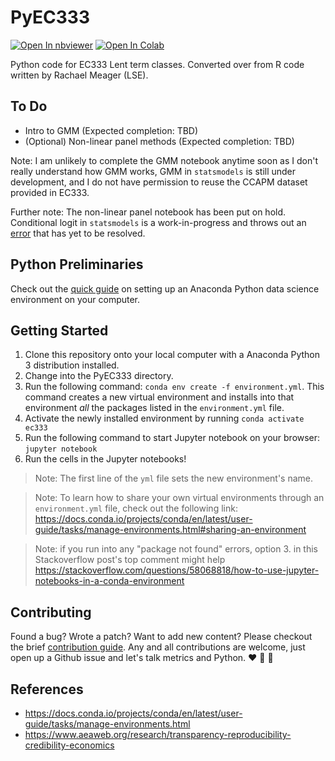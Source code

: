# PyEC333
[![Open In nbviewer](https://warehouse-camo.ingress.cmh1.psfhosted.org/b76644f44625d8876b279659d108c1e5334fd8b3/68747470733a2f2f696d672e736869656c64732e696f2f62616467652f76696577253230696e2d6e627669657765722d6f72616e6765)](https://nbviewer.jupyter.org/github/topher-lo/PyEC333/tree/master/)
[![Open In Colab](https://colab.research.google.com/assets/colab-badge.svg)](https://colab.research.google.com/github/topher-lo/PyEC333)

Python code for EC333 Lent term classes. Converted over from R code written by Rachael Meager (LSE).

## To Do
- Intro to GMM (Expected completion: TBD)
- (Optional) Non-linear panel methods (Expected completion: TBD)

Note: I am unlikely to complete the GMM notebook anytime soon as I don't really understand how GMM works, GMM in `statsmodels` is still under development, and I do not have permission to reuse the CCAPM dataset provided in EC333.

Further note: The non-linear panel notebook has been put on hold. Conditional logit in `statsmodels` is a work-in-progress
and throws out an [error](https://github.com/statsmodels/statsmodels/issues/5904) that has yet to be resolved.

## Python Preliminaries
Check out the [quick guide](https://github.com/topher-lo/PyEC333/blob/master/PRELIMINARIES.md) on setting up an Anaconda Python data science environment on your computer.

## Getting Started
1. Clone this repository onto your local computer with a Anaconda Python 3 distribution installed.
2. Change into the PyEC333 directory.
3. Run the following command: `conda env create -f environment.yml`. This command creates a new virtual environment and installs 
into that environment *all* the packages listed in the `environment.yml` file.
4. Activate the newly installed environment by running `conda activate ec333`
5. Run the following command to start Jupyter notebook on your browser: `jupyter notebook`
6. Run the cells in the Jupyter notebooks!

> Note: The first line of the `yml` file sets the new environment's name.

> Note: To learn how to share your own virtual environments through an `environment.yml` file, check out the following link: 
https://docs.conda.io/projects/conda/en/latest/user-guide/tasks/manage-environments.html#sharing-an-environment

> Note: if you run into any "package not found" errors, option 3. in this Stackoverflow post's top comment might help 
https://stackoverflow.com/questions/58068818/how-to-use-jupyter-notebooks-in-a-conda-environment

## Contributing
Found a bug? Wrote a patch? Want to add new content? Please checkout the brief [contribution guide](https://github.com/topher-lo/PyEC333/blob/master/CONTRIBUTING.md).
Any and all contributions are welcome, just open up a Github issue and let's talk metrics and Python. :heart: :snake: :raised_hands:		

## References
- https://docs.conda.io/projects/conda/en/latest/user-guide/tasks/manage-environments.html
- https://www.aeaweb.org/research/transparency-reproducibility-credibility-economics
